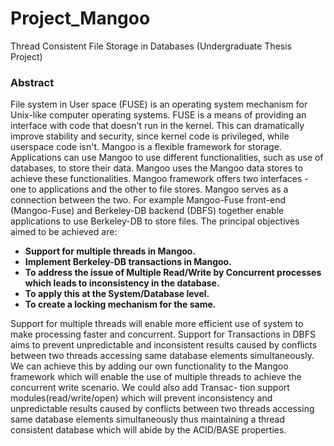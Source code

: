 # Project_Mangoo
Thread Consistent File Storage in Databases (Undergraduate Thesis Project)

### Abstract
File system in User space (FUSE) is an operating system mechanism for Unix-like computer operating systems. FUSE is a means of providing an interface with code that doesn't run in the kernel. This can dramatically improve stability and security, since kernel code is privileged, while userspace code isn't. Mangoo is a flexible framework for storage. Applications can use Mangoo to use different functionalities, such as use of databases, to store their data. Mangoo uses the Mangoo data stores to achieve these functionalities. Mangoo framework offers two interfaces - one to applications and the other to file stores. Mangoo serves as a connection between the two. For example
Mangoo-Fuse front-end (Mangoo-Fuse) and Berkeley-DB backend (DBFS) together enable applications to use Berkeley-DB to store files.
The principal objectives aimed to be achieved are:
  - <b> Support for multiple threads in Mangoo. </b>
  - <b> Implement Berkeley-DB transactions in Mangoo. </b>
  - <b> To address the issue of Multiple Read/Write by Concurrent processes which leads to inconsistency in the database. </b>
  - <b> To apply this at the System/Database level. </b>
  - <b> To create a locking mechanism for the same. </b>

Support for multiple threads will enable more efficient use of system to make processing faster
and concurrent. Support for Transactions in DBFS aims to prevent unpredictable and inconsistent
results caused by conflicts between two threads accessing same database elements simultaneously.
We can achieve this by adding our own functionality to the Mangoo framework which will enable
the use of multiple threads to achieve the concurrent write scenario. We could also add Transac-
tion support modules(read/write/open) which will prevent inconsistency and unpredictable results
caused by conflicts between two threads accessing same database elements simultaneously thus
maintaining a thread consistent database which will abide by the ACID/BASE properties.

